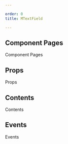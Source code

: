 ```yaml
---

order: 0
title: MTextField

---
```

 
## Component Pages
 
Component Pages
 
## Props
 
Props
 
## Contents
 
Contents
 
## Events
 
Events
 
